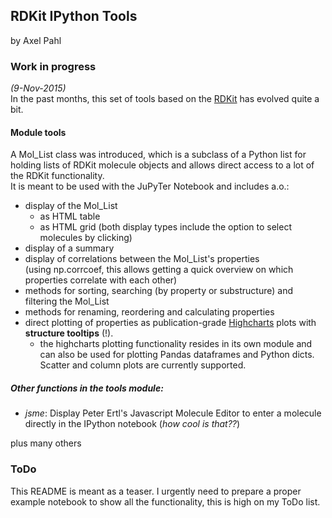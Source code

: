 ## RDKit IPython Tools
by Axel Pahl

### Work in progress
*(9-Nov-2015)*  
In the past months, this set of tools based on the [RDKit](http.//www.rdkit.org) has evolved quite a bit.  


#### Module tools

A Mol_List class was introduced, which is a subclass of a Python list for holding lists of RDKit molecule objects and allows direct access to a lot of the RDKit functionality.  
It is meant to be used with the JuPyTer Notebook and includes a.o.:
* display of the Mol_List
    * as HTML table
    * as HTML grid
  (both display types include the option to select molecules by clicking)
* display of a summary
* display of correlations between the Mol_List's properties  
  (using np.corrcoef, this allows getting a quick overview on which properties correlate with each other)
* methods for sorting, searching (by property or substructure) and filtering the Mol_List
* methods for renaming, reordering and calculating properties
* direct plotting of properties as publication-grade [Highcharts](http://www.highcharts.com/) plots with **structure tooltips** (!).
    * the highcharts plotting functionality resides in its own module and can also be used for plotting Pandas dataframes and Python dicts. Scatter and column plots are currently supported.


##### Other functions in the tools module:
- *jsme*: Display Peter Ertl's Javascript Molecule Editor to enter a molecule directly in the IPython notebook (*how cool is that??*)

plus many others

### ToDo
This README is meant as a teaser. I urgently need to prepare a proper example notebook to show all the functionality, this is high on my ToDo list.
